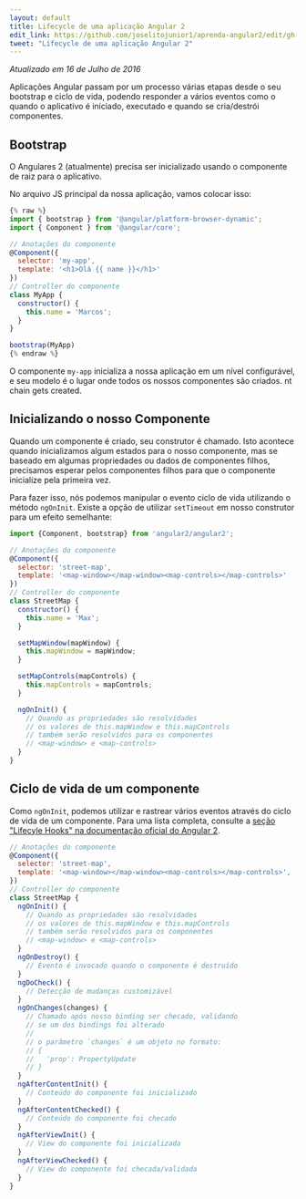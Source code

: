 ```yaml
---
layout: default
title: Lifecycle de uma aplicação Angular 2
edit_link: https://github.com/joselitojunior1/aprenda-angular2/edit/gh-pages/lifecycle/index.md
tweet: "Lifecycle de uma aplicação Angular 2"
---
```


_Atualizado em 16 de Julho de 2016_

Aplicações Angular passam por um processo várias etapas desde o seu bootstrap e ciclo de vida, podendo
responder a vários eventos como o quando o aplicativo é iniciado, executado e quando se cria/destrói componentes.

## Bootstrap

O Angulares 2 (atualmente) precisa ser inicializado usando o componente de raiz para o aplicativo.

No arquivo JS principal da nossa aplicação, vamos colocar isso:


```javascript
{% raw %}
import { bootstrap } from '@angular/platform-browser-dynamic';
import { Component } from '@angular/core';

// Anotações do componente
@Component({
  selector: 'my-app',
  template: '<h1>Olá {{ name }}</h1>'
})
// Controller do componente
class MyApp {
  constructor() {
    this.name = 'Marcos';
  }
}

bootstrap(MyApp)
{% endraw %}
```

O componente `my-app` inicializa a nossa aplicação em um nível configurável, e seu modelo
é o lugar onde todos os nossos componentes são criados.
nt chain gets created.

## Inicializando o nosso Componente

Quando um componente é criado, seu construtor é chamado. Isto acontece quando inicializamos algum estados
para o nosso componente, mas se baseado em algumas propriedades ou dados de componentes filhos, precisamos
esperar pelos componentes filhos para que o componente inicialize pela primeira vez.

Para fazer isso, nós podemos manipular o evento ciclo de vida utilizando o método `ngOnInit`. Existe a opção de utilizar `setTimeout` em nosso construtor para um efeito semelhante:

```javascript
import {Component, bootstrap} from 'angular2/angular2';

// Anotações do componente
@Component({
  selector: 'street-map',
  template: '<map-window></map-window><map-controls></map-controls>'
})
// Controller do componente
class StreetMap {
  constructor() {
    this.name = 'Max';
  }

  setMapWindow(mapWindow) {
    this.mapWindow = mapWindow;
  }

  setMapControls(mapControls) {
    this.mapControls = mapControls;
  }

  ngOnInit() {
    // Quando as propriedades são resolvidades
    // os valores de this.mapWindow e this.mapControls
    // também serão resolvidos para os componentes
    // <map-window> e <map-controls>
  }
}
```

## Ciclo de vida de um componente

Como `ngOnInit`, podemos utilizar e rastrear vários eventos através do ciclo de vida de um componente. Para uma
lista completa, consulte a [seção "Lifecyle Hooks" na documentação oficial do Angular 2](https://angular.io/docs/ts/latest/guide/lifecycle-hooks.html).

```javascript
// Anotações do componente
@Component({
  selector: 'street-map',
  template: '<map-window></map-window><map-controls></map-controls>',
})
// Controller do componente
class StreetMap {
  ngOnInit() {
    // Quando as propriedades são resolvidades
    // os valores de this.mapWindow e this.mapControls
    // também serão resolvidos para os componentes
    // <map-window> e <map-controls>
  }
  ngOnDestroy() {
    // Evento é invocado quando o componente é destruído
  }
  ngDoCheck() {
    // Detecção de mudanças customizável
  }
  ngOnChanges(changes) {
    // Chamado após nosso binding ser checado, validando
    // se um dos bindings foi alterado
    //
    // o parâmetro `changes` é um objeto no formato:
    // {
    //   'prop': PropertyUpdate
    // }
  }
  ngAfterContentInit() {
    // Conteúdo do componente foi inicializado
  }
  ngAfterContentChecked() {
    // Conteúdo do componente foi checado
  }
  ngAfterViewInit() {
    // View do componente foi inicializada
  }
  ngAfterViewChecked() {
    // View do componente foi checada/validada
  }
}
```
